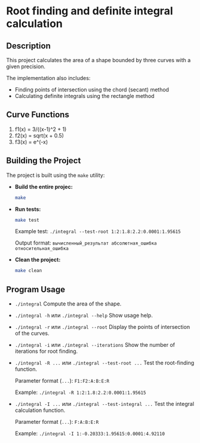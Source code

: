 # Root finding and definite integral calculation

## Description
This project calculates the area of a shape bounded by three curves with a given precision.

The implementation also includes:
- Finding points of intersection using the chord (secant) method
- Calculating definite integrals using the rectangle method

## Curve Functions
1. f1(x) = 3/((x-1)^2 + 1)
2. f2(x) = sqrt(x + 0.5)
3. f3(x) = e^(-x)

## Building the Project
The project is built using the `make` utility:

- **Build the entire projec:**
  ```sh
  make
  ```

- **Run tests:**
  ```sh
  make test
  ```
  Example test: `./integral --test-root 1:2:1.8:2.2:0.0001:1.95615`
  
  Output format: `вычисленный_результат абсолютная_ошибка относительная_ошибка`
  
- **Clean the project:**
  ```sh
  make clean
  ```

## Program Usage
- `./integral` Compute the area of the shape.
- `./integral -h` или `./integral --help` Show usage help.
- `./integral -r` или `./integral --root` Display the points of intersection of the curves.
- `./integral -i` или `./integral --iterations` Show the number of iterations for root finding.
- `./integral -R ...` или `./integral --test-root ...` Test the root-finding function.

  Parameter format (`...`): `F1:F2:A:B:E:R`
  
  Example: `./integral -R 1:2:1.8:2.2:0.0001:1.95615`
- `./integral -I ...` или `./integral --test-integral ...` Test the integral calculation function.
  
  Parameter format (`...`): `F:A:B:E:R`
  
  Example: `./integral -I 1:-0.20333:1.95615:0.0001:4.92110`
